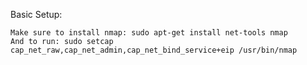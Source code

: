 Basic Setup:

    Make sure to install nmap: sudo apt-get install net-tools nmap
    And to run: sudo setcap cap_net_raw,cap_net_admin,cap_net_bind_service+eip /usr/bin/nmap
